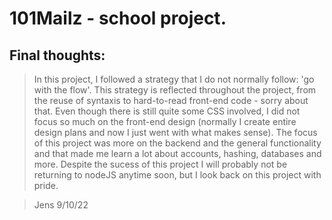 # 101Mailz - school project.
## Final thoughts:
> In this project, I followed a strategy that I do not normally follow: 'go with the flow'. This strategy is reflected throughout the project, from the reuse of syntaxis to hard-to-read front-end code - sorry about that.
Even though there is still quite some CSS involved, I did not focus so much on the front-end design (normally I create entire design plans and now I just went with what makes sense). The focus of this project was more on the backend and the general functionality and that made me learn a lot about accounts, hashing, databases and more. 
Despite the sucess of this project I will probably not be returning to nodeJS anytime soon, but I look back on this project with pride.

> Jens 9/10/22
